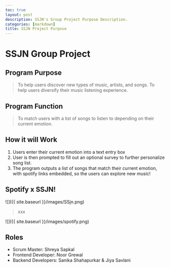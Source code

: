 ```yaml
---
toc: true
layout: post
description: SSJN's Group Project Purpose Description.
categories: [markdown]
title: SSJN Project Purpose
---
```


# SSJN Group Project

## Program Purpose

> To help users discover new types of music, artists, and songs. To help users diversify their music listening experience.

## Program Function

> To match users with a list of songs to listen to depending on their current emotion.

## How it will Work

1. Users enter their current emotion into a text entry box
2. User is then prompted to fill out an optional survey to further personalize song list.
3. The program outputs a list of songs that match their current emotion, with spotify links embedded, so the users can explore new music!

## Spotify x SSJN!

![]({{ site.baseurl }}/images/SSjn.png)

> xxx

![]({{ site.baseurl }}/images/spotify.png)

## Roles

- Scrum Master: Shreya Sapkal
- Frontend Developer: Noor Grewal
- Backend Developers: Sanika Shahapurkar & Jiya Savlani